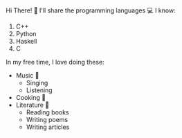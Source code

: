 Hi There! :raising_hand: I'll share the programming languages :computer: I know:
1. C++
2. Python
3. Haskell
4. C

In my free time, I love doing these:
* Music :musical_score:
  * Singing
  * Listening
* Cooking :spaghetti:
* Literature :notebook:
  * Reading books
  * Writing poems
  * Writing articles
  
